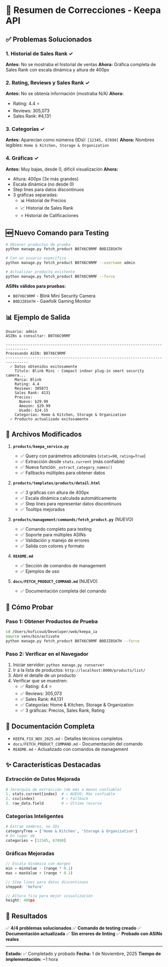 # 🎉 Resumen de Correcciones - Keepa API

## ✅ Problemas Solucionados

### 1. Historial de Sales Rank ✓
**Antes:** No se mostraba el historial de ventas
**Ahora:** Gráfica completa de Sales Rank con escala dinámica y altura de 400px

### 2. Rating, Reviews y Sales Rank ✓
**Antes:** No se obtenía información (mostraba N/A)
**Ahora:** 
- Rating: 4.4 ⭐
- Reviews: 305,073
- Sales Rank: #4,131

### 3. Categorías ✓
**Antes:** Aparecían como números (IDs): `[12345, 67890]`
**Ahora:** Nombres legibles: `Home & Kitchen, Storage & Organization`

### 4. Gráficas ✓
**Antes:** Muy bajas, desde 0, difícil visualización
**Ahora:** 
- Altura: 400px (3x más grandes)
- Escala dinámica (no desde 0)
- Step lines para datos discontinuos
- 3 gráficas separadas:
  - 📊 Historial de Precios
  - 📈 Historial de Sales Rank
  - ⭐ Historial de Calificaciones

## 🆕 Nuevo Comando para Testing

```bash
# Obtener productos de prueba
python manage.py fetch_product B07X6C9RMF B0DJZ8SH7H

# Con un usuario específico
python manage.py fetch_product B07X6C9RMF --username admin

# Actualizar producto existente
python manage.py fetch_product B07X6C9RMF --force
```

**ASINs válidos para pruebas:**
- `B07X6C9RMF` - Blink Mini Security Camera
- `B0DJZ8SH7H` - Gawfolk Gaming Monitor

## 📊 Ejemplo de Salida

```
Usuario: admin
ASINs a consultar: B07X6C9RMF

--------------------------------------------------------------------------------
Procesando ASIN: B07X6C9RMF
--------------------------------------------------------------------------------
  ✓ Datos obtenidos exitosamente
    Título: Blink Mini - Compact indoor plug-in smart security camera...
    Marca: Blink
    Rating: 4.4
    Reviews: 305073
    Sales Rank: 4131
    Precios:
      Nuevo: $29.99
      Amazon: $29.99
      Usado: $24.15
    Categorías: Home & Kitchen, Storage & Organization
  ✓ Producto actualizado exitosamente
```

## 📁 Archivos Modificados

1. **`products/keepa_service.py`**
   - ✅ Query con parámetros adicionales (`stats=90`, `rating=True`)
   - ✅ Extracción desde `stats.current` (más confiable)
   - ✅ Nueva función `_extract_category_names()`
   - ✅ Fallbacks múltiples para obtener datos

2. **`products/templates/products/detail.html`**
   - ✅ 3 gráficas con altura de 400px
   - ✅ Escala dinámica calculada automáticamente
   - ✅ Step lines para representar datos discontinuos
   - ✅ Tooltips mejorados

3. **`products/management/commands/fetch_product.py`** (NUEVO)
   - ✅ Comando completo para testing
   - ✅ Soporte para múltiples ASINs
   - ✅ Validación y manejo de errores
   - ✅ Salida con colores y formato

4. **`README.md`**
   - ✅ Sección de comandos de management
   - ✅ Ejemplos de uso

5. **`docs/FETCH_PRODUCT_COMMAND.md`** (NUEVO)
   - ✅ Documentación completa del comando

## 🚀 Cómo Probar

### Paso 1: Obtener Productos de Prueba
```bash
cd /Users/koficoud/Developer/web/keepa_ia
source venv/bin/activate
python manage.py fetch_product B07X6C9RMF B0DJZ8SH7H --force
```

### Paso 2: Verificar en el Navegador
1. Iniciar servidor: `python manage.py runserver`
2. Ir a la lista de productos: `http://localhost:8000/products/list/`
3. Abrir el detalle de un producto
4. Verificar que se muestren:
   - ✅ Rating: 4.4 ⭐
   - ✅ Reviews: 305,073
   - ✅ Sales Rank: #4,131
   - ✅ Categorías: Home & Kitchen, Storage & Organization
   - ✅ 3 gráficas: Precios, Sales Rank, Rating

## 📝 Documentación Completa

- `KEEPA_FIX_NOV_2025.md` - Detalles técnicos completos
- `docs/FETCH_PRODUCT_COMMAND.md` - Documentación del comando
- `README.md` - Actualizado con comandos de management

## ✨ Características Destacadas

### Extracción de Datos Mejorada
```python
# Jerarquía de extracción (de más a menos confiable)
1. stats.current[index]  # ← NUEVO: Más confiable
2. csv[index]            # ← Fallback
3. raw_data.field        # ← Último recurso
```

### Categorías Inteligentes
```python
# Extrae nombres, no IDs
categoryTree → ['Home & Kitchen', 'Storage & Organization']
# En lugar de
categories → [12345, 67890]
```

### Gráficas Mejoradas
```javascript
// Escala dinámica con margen
min = minValue - (range * 0.1)
max = maxValue + (range * 0.1)

// Step lines para datos discontinuos
stepped: 'before'

// Altura fija para mejor visualización
height: 400px
```

## 🎯 Resultados

✅ **4/4 problemas solucionados**
✅ **Comando de testing creado**
✅ **Documentación actualizada**
✅ **Sin errores de linting**
✅ **Probado con ASINs reales**

---

**Estado:** ✅ Completado y probado
**Fecha:** 1 de Noviembre, 2025
**Tiempo de implementación:** ~1 hora

